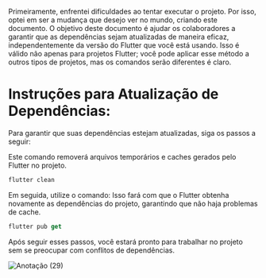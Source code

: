 Primeiramente, enfrentei dificuldades ao tentar executar o projeto. Por isso, optei em ser a mudança que desejo ver no mundo, criando este documento.
O objetivo deste documento é ajudar os colaboradores a garantir que as dependências sejam atualizadas de maneira eficaz, independentemente da versão do Flutter que você está usando.
Isso é válido não apenas para projetos Flutter; você pode aplicar esse método a outros tipos de projetos, mas os comandos serão diferentes é claro.

# Instruções para Atualização de Dependências:

Para garantir que suas dependências estejam atualizadas, siga os passos a seguir:

Este comando removerá arquivos temporários e caches gerados pelo Flutter no projeto.
```dart
flutter clean
```

Em seguida, utilize o comando:
Isso fará com que o Flutter obtenha novamente as dependências do projeto, garantindo que não haja problemas de cache.
```dart
flutter pub get
```

Após seguir esses passos, você estará pronto para trabalhar no projeto sem se preocupar com conflitos de dependências.

![Anotação (29)](https://github.com/elisioMassaqui/bottom_navy_bar-robotgames-v/assets/145590545/c355c043-b1a0-4ca1-8c44-ffa89153baa7)
